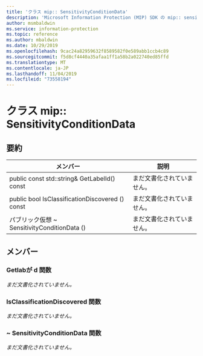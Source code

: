 ```yaml
---
title: 'クラス mip:: SensitivityConditionData'
description: 'Microsoft Information Protection (MIP) SDK の mip:: sensitivityconditiondata クラスについて説明します。'
author: msmbaldwin
ms.service: information-protection
ms.topic: reference
ms.author: mbaldwin
ms.date: 10/29/2019
ms.openlocfilehash: 9cac24a82959632f8589582f0e589abb1ccb4c89
ms.sourcegitcommit: f5d8cf4440a35afaa1ff1a58b2a022740ed85ffd
ms.translationtype: MT
ms.contentlocale: ja-JP
ms.lasthandoff: 11/04/2019
ms.locfileid: "73558194"
---
```

# <a name="class-mipsensitivityconditiondata"></a>クラス mip:: SensitivityConditionData 
  
## <a name="summary"></a>要約
 メンバー                        | 説明                                
--------------------------------|---------------------------------------------
public const std::string& GetLabelId() const  | まだ文書化されていません。
public bool IsClassificationDiscovered () const  | まだ文書化されていません。
パブリック仮想 ~ SensitivityConditionData ()  | まだ文書化されていません。
  
## <a name="members"></a>メンバー
  
### <a name="getlabelid-function"></a>Getlabが d 関数
_まだ文書化されていません。_

  
### <a name="isclassificationdiscovered-function"></a>IsClassificationDiscovered 関数
_まだ文書化されていません。_

  
### <a name="sensitivityconditiondata-function"></a>~ SensitivityConditionData 関数
_まだ文書化されていません。_

